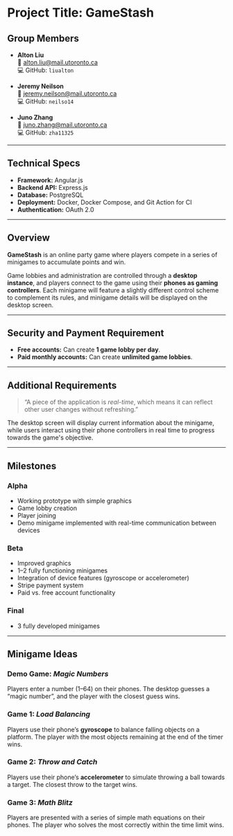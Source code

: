 
# Project Title: GameStash

## Group Members
- **Alton Liu**  
  📧 alton.liu@mail.utoronto.ca  
  💻 GitHub: `liualton`

- **Jeremy Neilson**  
  📧 jeremy.neilson@mail.utoronto.ca  
  💻 GitHub: `neilso14`

- **Juno Zhang**  
  📧 juno.zhang@mail.utoronto.ca  
  💻 GitHub: `zha11325`

---

## Technical Specs
- **Framework:** Angular.js  
- **Backend API:** Express.js  
- **Database:** PostgreSQL  
- **Deployment:** Docker, Docker Compose, and Git Action for CI  
- **Authentication:** OAuth 2.0

---

## Overview
**GameStash** is an online party game where players compete in a series of minigames to accumulate points and win.

Game lobbies and administration are controlled through a **desktop instance**, and players connect to the game using their **phones as gaming controllers**. Each minigame will feature a slightly different control scheme to complement its rules, and minigame details will be displayed on the desktop screen.

---

## Security and Payment Requirement
- **Free accounts:** Can create **1 game lobby per day**.
- **Paid monthly accounts:** Can create **unlimited game lobbies**.

---

## Additional Requirements
> “A piece of the application is *real-time*, which means it can reflect other user changes without refreshing.”

The desktop screen will display current information about the minigame, while users interact using their phone controllers in real time to progress towards the game's objective.

---

## Milestones

### Alpha
- Working prototype with simple graphics
- Game lobby creation
- Player joining
- Demo minigame implemented with real-time communication between devices

### Beta
- Improved graphics
- 1–2 fully functioning minigames
- Integration of device features (gyroscope or accelerometer)
- Stripe payment system
- Paid vs. free account functionality

### Final
- 3 fully developed minigames

---

## Minigame Ideas

### Demo Game: *Magic Numbers*
Players enter a number (1–64) on their phones. The desktop guesses a “magic number”, and the player with the closest guess wins.

### Game 1: *Load Balancing*
Players use their phone’s **gyroscope** to balance falling objects on a platform. The player with the most objects remaining at the end of the timer wins.

### Game 2: *Throw and Catch*
Players use their phone’s **accelerometer** to simulate throwing a ball towards a target. The closest throw to the target wins.

### Game 3: *Math Blitz*
Players are presented with a series of simple math equations on their phones. The player who solves the most correctly within the time limit wins.

